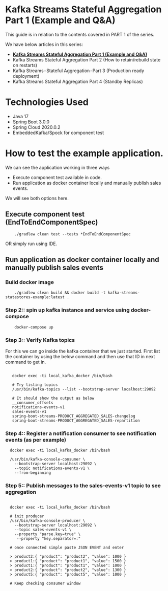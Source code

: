 # Kafka Streams Stateful Aggregation Part 1 (Example and Q&A)
This guide is in relation to the contents covered in PART 1 of the series.

We have below articles in this series:
 - [**Kafka Streams Stateful Aggregation Part 1 (Example and Q&A)**](https://medium.com/@MalikMIlyas/kafka-streams-state-stores-part-1-stateful-aggregation-with-example-40bf5a9aafdf)
 - Kafka Streams Stateful Aggregation Part 2 (How to retain/rebuild state on restarts)
 - Kafka Streams - Stateful Aggregation - Part 3 (Production ready deployment)
 - Kafka Streams Stateful Aggregation Part 4 (Standby Replicas)

# Technologies Used
 - Java 17
 - Spring Boot 3.0.0
 - Spring Cloud 2020.0.2
 - EmbeddedKafka/Spock for component test

# How to test the example application.
We can see the application working in three ways

 - Execute component test available in code. 
 - Run application as docker container locally and manually publish sales events.

We will see both options here.

## Execute component test (EndToEndComponentSpec)
```shell
    ./gradlew clean test --tests *EndToEndComponentSpec
```
OR simply run using IDE. 

## Run application as docker container locally and manually publish sales events

### Build docker image

```shell
    ./gradlew clean build && docker build -t kafka-streams-statestores-example:latest .
```

### Step 2:: spin up kafka instance and service using docker-compose

```shell
    docker-compose up
```

### Step 3:: Verify Kafka topics
For this we can go inside the kafka container that we just started. 
First list the container by using the below command and then use that ID in next command to get in.

```shell

   docker exec -ti local_kafka_docker /bin/bash
   
   # Try listing topics
   /usr/bin/kafka-topics --list --bootstrap-server localhost:29092
   
   # It should show the output as below
   __consumer_offsets
   notifications-events-v1
   sales-events-v1
   spring-boot-streams-PRODUCT_AGGREGATED_SALES-changelog
   spring-boot-streams-PRODUCT_AGGREGATED_SALES-repartition

```

### Step 4:: Register a notification consumer to see notification events (as per example)

```shell
  docker exec -ti local_kafka_docker /bin/bash
    
  /usr/bin/kafka-console-consumer \
    --bootstrap-server localhost:29092 \
    --topic notifications-events-v1 \
    --from-beginning
```

### Step 5:: Publish messages to the sales-events-v1 topic to see aggregation
```shell

  docker exec -ti local_kafka_docker /bin/bash
  
  # init producer    
  /usr/bin/kafka-console-producer \
    --bootstrap-server localhost:29092 \
    --topic sales-events-v1 \
    --property "parse.key=true" \
     --property "key.separator=:" 
     
  # once connected simple paste JSON EVENT and enter   
  
  > product2:{ "product": "product2", "value": 1000 } 
  > product1:{ "product": "product1", "value": 1500 } 
  > product1:{ "product": "product1", "value": 1000 } 
  > product2:{ "product": "product2", "value": 1300 } 
  > product5:{ "product": "product5", "value": 1000 } 
  
  # Keep checking consumer window
```
